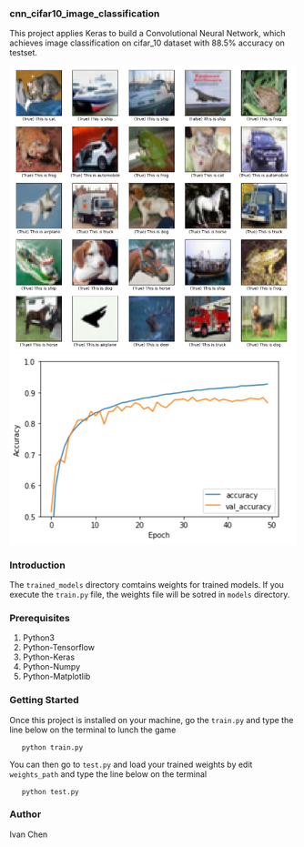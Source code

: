 ### cnn_cifar10_image_classification ###
This project applies Keras to build a Convolutional Neural Network, which achieves image classification on cifar_10 dataset with 88.5% accuracy on testset.

![Image](screen_shots/example_1.jpg)
![Image](screen_shots/example_2.jpg)
### Introduction ###
The ```trained_models``` directory comtains weights for trained models.
If you execute the ```train.py``` file, the weights file will be sotred in ```models``` directory.
### Prerequisites ###
1. Python3
2. Python-Tensorflow
3. Python-Keras
4. Python-Numpy
5. Python-Matplotlib
### Getting Started ###
Once this project is installed on your machine, go the ```train.py``` and type the line below on the terminal to lunch the game

       python train.py 
You can then go to ```test.py``` and load your trained weights by edit ```weights_path``` and type the line below on the terminal

       python test.py
### Author ###
Ivan Chen
 

